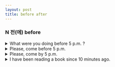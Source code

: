 ```yaml
---
layout: post
title: before after
---
```


### N 전(에) before

<details>
<summary>What were you doing before 5 p.m. ?</summary>
 다섯시 전에 뭐슬 했어요 ?
</details>

<details>
<summary>Please, come before 5 p.m.</summary>
 다섯시 선에 오세요.
</details>

<details>
<summary>Please, come by 5 p.m. </summary>
 다섯시 전까지 오새요.
</details>

<details>
<summary>I have been reading a book since 10 minutes ago.</summary>
 십분 전부터 책을 읽습니다.
</details>


